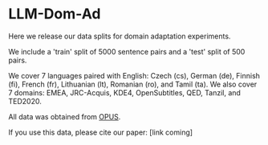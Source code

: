 # LLM-Dom-Ad

Here we release our data splits for domain adaptation experiments. 

We include a 'train' split of 5000 sentence pairs and a 'test' split of 500 pairs.

We cover 7 languages paired with English: Czech (cs), German (de), Finnish (fi), French (fr), Lithuanian (lt), Romanian (ro), and Tamil (ta). We also cover 7 domains: EMEA, JRC-Acquis, KDE4, OpenSubtitles, QED, Tanzil, and TED2020. 

All data was obtained from [OPUS](https://opus.nlpl.eu/).

If you use this data, please cite our paper: [link coming]
